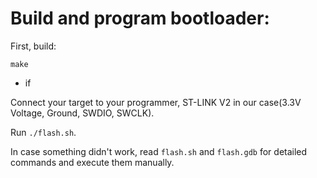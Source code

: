 # Build and program bootloader:

First, build:
```
make
```

 - if 

Connect your target to your programmer, ST-LINK V2 in our case(3.3V Voltage, Ground, SWDIO, SWCLK). 

Run `./flash.sh`. 

In case something didn't work, read `flash.sh` and `flash.gdb` for detailed commands and execute them manually.
